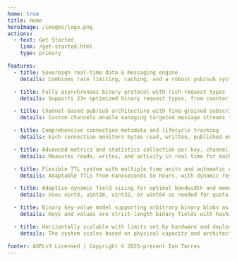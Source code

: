 ```yaml
---
home: true
title: Home
heroImage: /images/logo.png
actions:
  - text: Get Started
    link: /get-started.html
    type: primary

features:
  - title: Sovereign real-time data & messaging engine
    details: Combines rate limiting, caching, and a robust pub/sub system to deliver instant, reliable services over channels, subscriptions, and live messaging.

  - title: Fully asynchronous binary protocol with rich request types
    details: Supports 23+ optimized binary request types, from counter control to advanced management of connections, channels, metrics, and messages.

  - title: Channel-based pub/sub architecture with fine-grained subscriptions
    details: Custom channels enable managing targeted message streams to dynamic groups, with efficient subscribe, unsubscribe, and publish operations.

  - title: Comprehensive connection metadata and lifecycle tracking
    details: Each connection monitors bytes read, written, published messages, requests per type, and duration, facilitating diagnostics and optimization.

  - title: Advanced metrics and statistics collection per key, channel, and connection
    details: Measures reads, writes, and activity in real time for each entity, enabling detailed analysis and granular reporting.

  - title: Flexible TTL system with multiple time units and automatic expiration
    details: Adaptable TTLs from nanoseconds to hours, with dynamic rescheduling and instant cleanup to keep memory efficient.

  - title: Adaptive dynamic field sizing for optimal bandwidth and memory use
    details: Uses uint8, uint16, uint32, or uint64 as needed for quota, TTL, sizes, and payloads, minimizing overhead.

  - title: Binary key-value model supporting arbitrary binary blobs as keys and values
    details: Keys and values are strict-length binary fields with hashing, enabling efficient and safe raw data manipulation.

  - title: Horizontally scalable with limits set by hardware and deployment design
    details: The system scales based on physical capacity and architecture, allowing deployments from single servers to complex production clusters.

footer: AGPLv3 Licensed | Copyright © 2025-present Ian Torres
---
```

